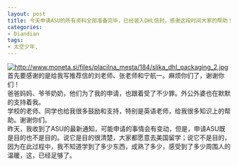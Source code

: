 ```yaml
---
layout: post
title: 今天申请ASU的所有资料全部准备完毕，已经装入DHL信封，感谢这段时间大家的帮助！
categories:
- Diandian
tags:
- 太空少年, 
---
```

<a href="http://www.moneta.si/files/placilna_mesta/184/slika_dhl_packaging_2.jpg" target="_blank"><img alt="http://www.moneta.si/files/placilna_mesta/184/slika_dhl_packaging_2.jpg" src="http://m1.img.srcdd.com/farm3/d/2012/0306/12/DOWNLOADFAILAAAAAAAAAAAAAAAAAAAA_B500_900_200_80.PNG" /></a>首先要感谢的是给我写推荐信的刘老师、张老师和宁航一。麻烦你们了，谢谢你们！
<br />爸爸妈妈、爷爷奶奶，他们为了我的申请，也跟着受了不少罪。外公外婆也在默默的支持着我。
<br />学校的老师、同学也给我很多鼓励和支持，特别是英语老师，给我很多知识上的帮助。谢谢你们。
<br />昨天，我收到了ASU的最新通知，可能申请的事情会有变动，但是，申请ASU既是目的也不是目的。说它是目的很清楚，大家都愿意去美国留学；说它不是目的，因为在此过程中，我不知道学到了多少东西，成熟了多少，感受到了多少周围人的温暖，这，已经足够了。